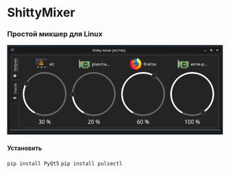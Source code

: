 # ShittyMixer
### Простой микшер для Linux
![](https://raw.githubusercontent.com/SergeiShelest/ShittyMixer/master/img/screenshot_1.png)

#### Установить

`pip install PyQt5`
`pip install pulsectl`

